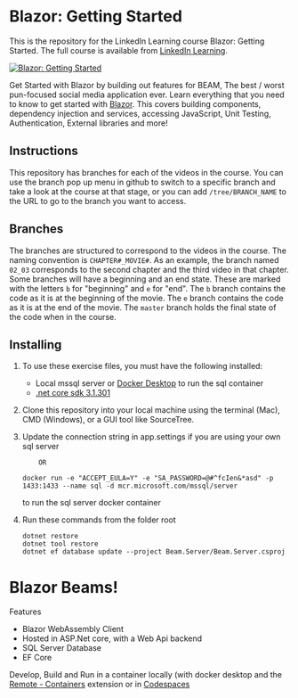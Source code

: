 # Blazor: Getting Started

This is the repository for the LinkedIn Learning course Blazor: Getting Started. The full course is available from [LinkedIn Learning](LICOURSEURL).

[![Blazor: Getting Started](COURSEIMAGE)](LICOURSEURL)

Get Started with Blazor by building out features for BEAM, The best / worst pun-focused social media application ever.
Learn everything that you need to know to get started with [Blazor](blazor.net).
This covers building components, dependency injection and services, accessing JavaScript, Unit Testing, Authentication, External libraries and more!

## Instructions

This repository has branches for each of the videos in the course. You can use the branch pop up menu in github to switch to a specific branch and take a look at the course at that stage, or you can add `/tree/BRANCH_NAME` to the URL to go to the branch you want to access.

## Branches

The branches are structured to correspond to the videos in the course. The naming convention is `CHAPTER#_MOVIE#`. As an example, the branch named `02_03` corresponds to the second chapter and the third video in that chapter.
Some branches will have a beginning and an end state. These are marked with the letters `b` for "beginning" and `e` for "end". The `b` branch contains the code as it is at the beginning of the movie. The `e` branch contains the code as it is at the end of the movie. The `master` branch holds the final state of the code when in the course.

## Installing

1.  To use these exercise files, you must have the following installed:
    - Local mssql server or [Docker Desktop](https://www.docker.com/products/docker-desktop) to run the sql container
    - [.net core sdk 3.1.301](https://dotnet.microsoft.com/download/dotnet-core/3.1)
2.  Clone this repository into your local machine using the terminal (Mac), CMD (Windows), or a GUI tool like SourceTree.
3.  Update the connection string in app.settings if you are using your own sql server

        	OR

    `docker run -e "ACCEPT_EULA=Y" -e "SA_PASSWORD=@#^fcIen&*asd" -p 1433:1433 --name sql -d mcr.microsoft.com/mssql/server`

    to run the sql server docker container

4.  Run these commands from the folder root

    ```
    dotnet restore
    dotnet tool restore
    dotnet ef database update --project Beam.Server/Beam.Server.csproj
    ```

# Blazor Beams!

Features

- Blazor WebAssembly Client
- Hosted in ASP.Net core, with a Web Api backend
- SQL Server Database
- EF Core

Develop, Build and Run in a container locally (with docker desktop and the [Remote - Containers](https://marketplace.visualstudio.com/items?itemName=ms-vscode-remote.remote-containers) extension or in [Codespaces](https://visualstudio.microsoft.com/services/visual-studio-codespaces/)
